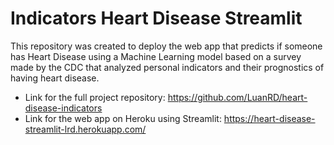 # Indicators Heart Disease Streamlit
This repository was created to deploy the web app that predicts if someone has Heart Disease using a Machine Learning model based on a survey 
made by the CDC that analyzed personal indicators and their prognostics of having heart disease.

- Link for the full project repository: https://github.com/LuanRD/heart-disease-indicators
- Link for the web app on Heroku using Streamlit: https://heart-disease-streamlit-lrd.herokuapp.com/
